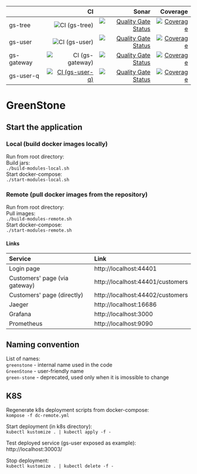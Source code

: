 | | CI | Sonar | Coverage
|:---|---:|---:|---:
| gs-tree | ![CI (gs-tree)](https://github.com/asamal/greenstone/workflows/CI%20(gs-tree)/badge.svg) | [![Quality Gate Status](https://sonarcloud.io/api/project_badges/measure?project=gs-tree&metric=alert_status)](https://sonarcloud.io/dashboard?id=gs-tree) | [![Coverage](https://sonarcloud.io/api/project_badges/measure?project=gs-tree&metric=coverage)](https://sonarcloud.io/dashboard?id=gs-tree)
| gs-user| ![CI (gs-user)](https://github.com/asamal/greenstone/workflows/CI%20(gs-user)/badge.svg) | [![Quality Gate Status](https://sonarcloud.io/api/project_badges/measure?project=gs-user&metric=alert_status)](https://sonarcloud.io/dashboard?id=gs-user) | [![Coverage](https://sonarcloud.io/api/project_badges/measure?project=gs-user&metric=coverage)](https://sonarcloud.io/dashboard?id=gs-user)
| gs-gateway | ![CI (gs-gateway)](https://github.com/asamal/greenstone/workflows/CI%20(gs-gateway)/badge.svg) | [![Quality Gate Status](https://sonarcloud.io/api/project_badges/measure?project=gs-gateway&metric=alert_status)](https://sonarcloud.io/dashboard?id=gs-gateway) | [![Coverage](https://sonarcloud.io/api/project_badges/measure?project=gs-gateway&metric=coverage)](https://sonarcloud.io/dashboard?id=gs-gateway)
| gs-user-q | [![CI (gs-user-q)](https://github.com/asamal/greenstone/actions/workflows/gs-user-q.yml/badge.svg)](https://github.com/asamal/greenstone/actions/workflows/gs-user-q.yml) | [![Quality Gate Status](https://sonarcloud.io/api/project_badges/measure?project=gs-user-q&metric=alert_status)](https://sonarcloud.io/dashboard?id=gs-user-q) | [![Coverage](https://sonarcloud.io/api/project_badges/measure?project=gs-user-q&metric=coverage)](https://sonarcloud.io/dashboard?id=gs-user-q)

# GreenStone

## Start the application

### Local (build docker images locally)

Run from root directory:  
Build jars:  
`./build-modules-local.sh`  
Start docker-compose:   
`./start-modules-local.sh`

### Remote (pull docker images from the repository)

Run from root directory:  
Pull images:  
`./build-modules-remote.sh`  
Start docker-compose:   
`./start-modules-remote.sh`

#### Links

| Service | Link
|:---|:---
|Login page|http://localhost:44401
|Customers' page (via gateway)|http://localhost:44401/customers
|Customers' page (directly)|http://localhost:44402/customers
|Jaeger|http://localhost:16686
|Grafana|http://localhost:3000
|Prometheus|http://localhost:9090

## Naming convention

List of names:  
`greenstone` - internal name used in the code  
`GreenStone` - user-friendly name  
`green-stone` - deprecated, used only when it is imossible to change  

## K8S

Regenerate k8s deployment scripts from docker-compose:  
`kompose -f dc-remote.yml`  

Start deployment (in k8s directory):  
`kubectl kustomize . | kubectl apply -f -`  

Test deployed service (gs-user exposed as example):  
http://localhost:30003/

Stop deployment:  
`kubectl kustomize . | kubectl delete -f -`
